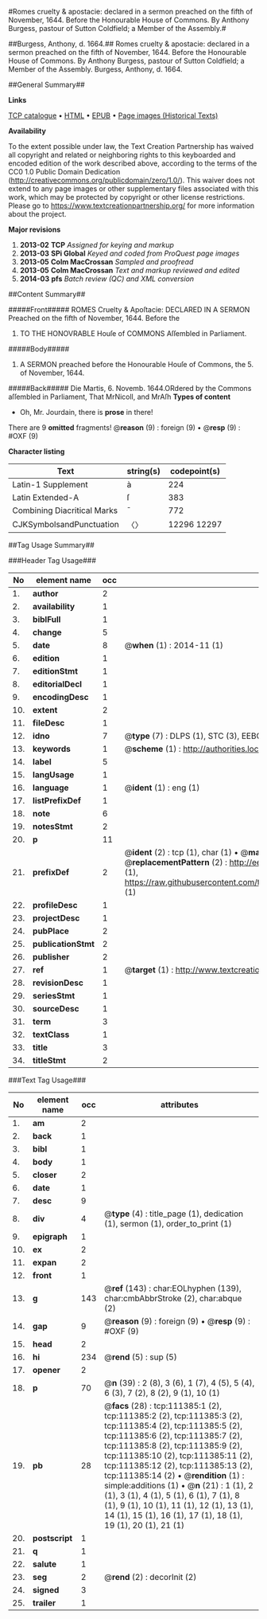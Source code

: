 #Romes cruelty & apostacie: declared in a sermon preached on the fifth of November, 1644. Before the Honourable House of Commons. By Anthony Burgess, pastour of Sutton Coldfield; a Member of the Assembly.#

##Burgess, Anthony, d. 1664.##
Romes cruelty & apostacie: declared in a sermon preached on the fifth of November, 1644. Before the Honourable House of Commons. By Anthony Burgess, pastour of Sutton Coldfield; a Member of the Assembly.
Burgess, Anthony, d. 1664.

##General Summary##

**Links**

[TCP catalogue](http://www.ota.ox.ac.uk/tcp/)  • 
[HTML](http://tei.it.ox.ac.uk/tcp/Texts-HTML/free/A77/A77848.html)  • 
[EPUB](http://tei.it.ox.ac.uk/tcp/Texts-EPUB/free/A77/A77848.epub) • 
[Page images (Historical Texts)](https://historicaltexts.jisc.ac.uk/eebo-99859311e)

**Availability**

To the extent possible under law, the Text Creation Partnership has waived all copyright and related or neighboring rights to this keyboarded and encoded edition of the work described above, according to the terms of the CC0 1.0 Public Domain Dedication (http://creativecommons.org/publicdomain/zero/1.0/). This waiver does not extend to any page images or other supplementary files associated with this work, which may be protected by copyright or other license restrictions. Please go to https://www.textcreationpartnership.org/ for more information about the project.

**Major revisions**

1. __2013-02__ __TCP__ *Assigned for keying and markup*
1. __2013-03__ __SPi Global__ *Keyed and coded from ProQuest page images*
1. __2013-05__ __Colm MacCrossan__ *Sampled and proofread*
1. __2013-05__ __Colm MacCrossan__ *Text and markup reviewed and edited*
1. __2014-03__ __pfs__ *Batch review (QC) and XML conversion*

##Content Summary##

#####Front#####
ROMES Cruelty & Apoſtacie: DECLARED IN A SERMON Preached on the fifth of November, 1644. Before the 
1. TO THE HONOVRABLE Houſe of COMMONS Aſſembled in Parliament.

#####Body#####

1. A SERMON preached before the Honourable Houſe of Commons, the 5. of November, 1644.

#####Back#####
Die Martis, 6. Novemb. 1644.ORdered by the Commons aſſembled in Parliament, That MrNicoll, and MrAſh
**Types of content**

  * Oh, Mr. Jourdain, there is **prose** in there!

There are 9 **omitted** fragments! 
 @__reason__ (9) : foreign (9)  •  @__resp__ (9) : #OXF (9)

**Character listing**


|Text|string(s)|codepoint(s)|
|---|---|---|
|Latin-1 Supplement|à|224|
|Latin Extended-A|ſ|383|
|Combining             Diacritical Marks|̄|772|
|CJKSymbolsandPunctuation|〈〉|12296 12297|

##Tag Usage Summary##

###Header Tag Usage###

|No|element name|occ|attributes|
|---|---|---|---|
|1.|__author__|2||
|2.|__availability__|1||
|3.|__biblFull__|1||
|4.|__change__|5||
|5.|__date__|8| @__when__ (1) : 2014-11 (1)|
|6.|__edition__|1||
|7.|__editionStmt__|1||
|8.|__editorialDecl__|1||
|9.|__encodingDesc__|1||
|10.|__extent__|2||
|11.|__fileDesc__|1||
|12.|__idno__|7| @__type__ (7) : DLPS (1), STC (3), EEBO-CITATION (1), PROQUEST (1), VID (1)|
|13.|__keywords__|1| @__scheme__ (1) : http://authorities.loc.gov/ (1)|
|14.|__label__|5||
|15.|__langUsage__|1||
|16.|__language__|1| @__ident__ (1) : eng (1)|
|17.|__listPrefixDef__|1||
|18.|__note__|6||
|19.|__notesStmt__|2||
|20.|__p__|11||
|21.|__prefixDef__|2| @__ident__ (2) : tcp (1), char (1)  •  @__matchPattern__ (2) : ([0-9\-]+):([0-9IVX]+) (1), (.+) (1)  •  @__replacementPattern__ (2) : http://eebo.chadwyck.com/downloadtiff?vid=$1&page=$2 (1), https://raw.githubusercontent.com/textcreationpartnership/Texts/master/tcpchars.xml#$1 (1)|
|22.|__profileDesc__|1||
|23.|__projectDesc__|1||
|24.|__pubPlace__|2||
|25.|__publicationStmt__|2||
|26.|__publisher__|2||
|27.|__ref__|1| @__target__ (1) : http://www.textcreationpartnership.org/docs/. (1)|
|28.|__revisionDesc__|1||
|29.|__seriesStmt__|1||
|30.|__sourceDesc__|1||
|31.|__term__|3||
|32.|__textClass__|1||
|33.|__title__|3||
|34.|__titleStmt__|2||


###Text Tag Usage###

|No|element name|occ|attributes|
|---|---|---|---|
|1.|__am__|2||
|2.|__back__|1||
|3.|__bibl__|1||
|4.|__body__|1||
|5.|__closer__|2||
|6.|__date__|1||
|7.|__desc__|9||
|8.|__div__|4| @__type__ (4) : title_page (1), dedication (1), sermon (1), order_to_print (1)|
|9.|__epigraph__|1||
|10.|__ex__|2||
|11.|__expan__|2||
|12.|__front__|1||
|13.|__g__|143| @__ref__ (143) : char:EOLhyphen (139), char:cmbAbbrStroke (2), char:abque (2)|
|14.|__gap__|9| @__reason__ (9) : foreign (9)  •  @__resp__ (9) : #OXF (9)|
|15.|__head__|2||
|16.|__hi__|234| @__rend__ (5) : sup (5)|
|17.|__opener__|2||
|18.|__p__|70| @__n__ (39) : 2 (8), 3 (6), 1 (7), 4 (5), 5 (4), 6 (3), 7 (2), 8 (2), 9 (1), 10 (1)|
|19.|__pb__|28| @__facs__ (28) : tcp:111385:1 (2), tcp:111385:2 (2), tcp:111385:3 (2), tcp:111385:4 (2), tcp:111385:5 (2), tcp:111385:6 (2), tcp:111385:7 (2), tcp:111385:8 (2), tcp:111385:9 (2), tcp:111385:10 (2), tcp:111385:11 (2), tcp:111385:12 (2), tcp:111385:13 (2), tcp:111385:14 (2)  •  @__rendition__ (1) : simple:additions (1)  •  @__n__ (21) : 1 (1), 2 (1), 3 (1), 4 (1), 5 (1), 6 (1), 7 (1), 8 (1), 9 (1), 10 (1), 11 (1), 12 (1), 13 (1), 14 (1), 15 (1), 16 (1), 17 (1), 18 (1), 19 (1), 20 (1), 21 (1)|
|20.|__postscript__|1||
|21.|__q__|1||
|22.|__salute__|1||
|23.|__seg__|2| @__rend__ (2) : decorInit (2)|
|24.|__signed__|3||
|25.|__trailer__|1||
